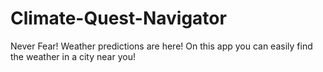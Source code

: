 # Climate-Quest-Navigator
Never Fear! Weather predictions are here! On this app you can easily find the weather in a city near you!
